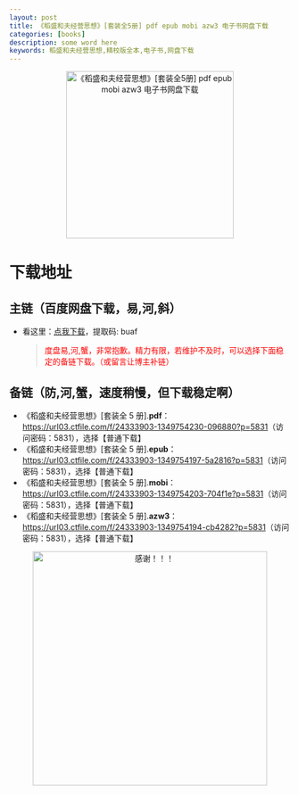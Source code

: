 ```yaml
---
layout: post
title: 《稻盛和夫经营思想》[套装全5册] pdf epub mobi azw3 电子书网盘下载
categories: [books]
description: some word here
keywords: 稻盛和夫经营思想,精校版全本,电子书,网盘下载
---
```


<div align="center"><img src="https://qweree.cn/wp-content/uploads/2024/08/tshfjyss-tuya.jpg" alt="《稻盛和夫经营思想》[套装全5册] pdf epub mobi azw3 电子书网盘下载" width="300px" height="auto"></div>

# 下载地址

## 主链（百度网盘下载，易,河,斜）

- 看这里：[点我下载](https://pan.baidu.com/s/1iMXUbSbtZQZjDcqDmnWUyw?pwd=buaf)，提取码: buaf

  > <p style="color:red" >度盘易,河,蟹，非常抱歉。精力有限，若维护不及时，可以选择下面稳定的备链下载。（或留言让博主补链）</p>

## 备链（防,河,蟹，速度稍慢，但下载稳定啊）

- 《稻盛和夫经营思想》[套装全 5 册].**pdf**：<https://url03.ctfile.com/f/24333903-1349754230-096880?p=5831>（访问密码：5831），选择【普通下载】
- 《稻盛和夫经营思想》[套装全 5 册].**epub**：<https://url03.ctfile.com/f/24333903-1349754197-5a2816?p=5831>（访问密码：5831），选择【普通下载】
- 《稻盛和夫经营思想》[套装全 5 册].**mobi**：<https://url03.ctfile.com/f/24333903-1349754203-704f1e?p=5831>（访问密码：5831），选择【普通下载】
- 《稻盛和夫经营思想》[套装全 5 册].**azw3**：<https://url03.ctfile.com/f/24333903-1349754194-cb4282?p=5831>（访问密码：5831），选择【普通下载】

<div align="center"><img src="https://pic.imgdb.cn/item/661246bf68eb935713c7f81c.gif" alt="感谢！！！" width="420px" height="auto"/></div>

